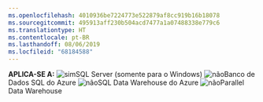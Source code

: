 ```yaml
---
ms.openlocfilehash: 4010936be7224773e522879af8cc919b16b18078
ms.sourcegitcommit: 495913aff230b504acd7477a1a07488338e779c6
ms.translationtype: HT
ms.contentlocale: pt-BR
ms.lasthandoff: 08/06/2019
ms.locfileid: "68184588"
---
```

<Token>**APLICA-SE A:** ![sim](media/yes.png)SQL Server (somente para o Windows) ![não](media/no.png)Banco de Dados SQL do Azure ![não](media/no.png)SQL Data Warehouse do Azure ![não](media/no.png)Parallel Data Warehouse </Token>
